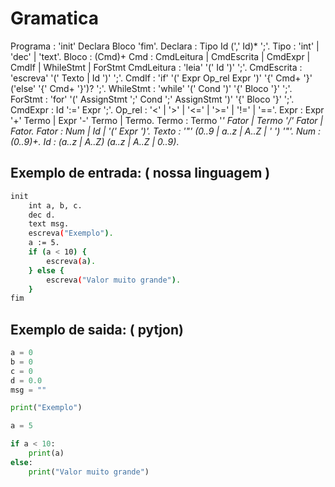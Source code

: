 # Gramatica

Programa : 'init' Declara Bloco 'fim'.
Declara  : Tipo Id (',' Id)* ';'.
Tipo     : 'int' | 'dec' | 'text'.
Bloco    : (Cmd)+
Cmd      : CmdLeitura | CmdEscrita | CmdExpr | CmdIf | WhileStmt | ForStmt
CmdLeitura : 'leia' '(' Id ')' ';'.
CmdEscrita : 'escreva' '(' Texto | Id ')' ';'.
CmdIf    : 'if' '(' Expr Op_rel Expr ')' '{' Cmd+ '}' ('else' '{' Cmd+ '}')? ';'.
WhileStmt : 'while' '(' Cond ')' '{' Bloco '}' ';'.
ForStmt : 'for' '(' AssignStmt ';' Cond ';' AssignStmt ')' '{' Bloco '}' ';'.
CmdExpr  : Id ':=' Expr ';'.
Op_rel   : '<' | '>' | '<=' | '>=' | '!=' | '=='.
Expr     : Expr '+' Termo | Expr '-' Termo | Termo.
Termo    : Termo '*' Fator | Termo '/' Fator | Fator.
Fator    : Num | Id | '(' Expr ')'.
Texto    : '"' (0..9 | a..z | A..Z | ' ') '"'.
Num      : (0..9)+.
Id       : (a..z | A..Z) (a..z | A..Z | 0..9)*.



## Exemplo de entrada: ( nossa linguagem )
``` bash
init
    int a, b, c.
    dec d.
    text msg.
    escreva("Exemplo").
    a := 5.
    if (a < 10) {
        escreva(a).
    } else {
        escreva("Valor muito grande").
    }
fim
```


## Exemplo de saida: ( pytjon)

```python
a = 0
b = 0
c = 0
d = 0.0 
msg = "" 

print("Exemplo")

a = 5

if a < 10:
    print(a)
else:
    print("Valor muito grande")

```